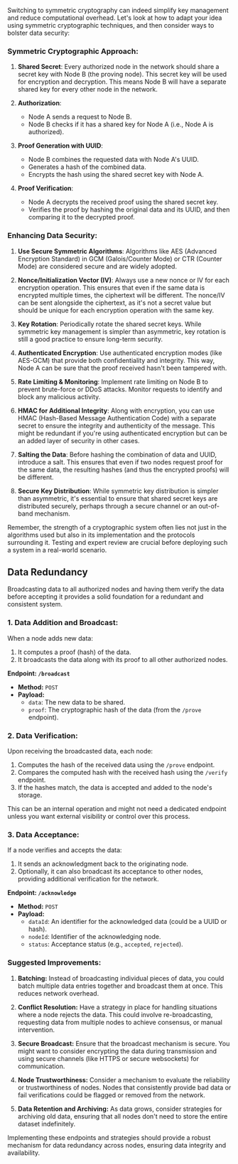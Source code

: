 Switching to symmetric cryptography can indeed simplify key management and reduce computational overhead. Let's look at how to adapt your idea using symmetric cryptographic techniques, and then consider ways to bolster data security:

### Symmetric Cryptographic Approach:

1. **Shared Secret**: Every authorized node in the network should share a secret key with Node B (the proving node). This secret key will be used for encryption and decryption. This means Node B will have a separate shared key for every other node in the network.

2. **Authorization**: 
   - Node A sends a request to Node B.
   - Node B checks if it has a shared key for Node A (i.e., Node A is authorized).

3. **Proof Generation with UUID**:
   - Node B combines the requested data with Node A's UUID.
   - Generates a hash of the combined data.
   - Encrypts the hash using the shared secret key with Node A.

4. **Proof Verification**:
   - Node A decrypts the received proof using the shared secret key.
   - Verifies the proof by hashing the original data and its UUID, and then comparing it to the decrypted proof.

### Enhancing Data Security:

1. **Use Secure Symmetric Algorithms**: Algorithms like AES (Advanced Encryption Standard) in GCM (Galois/Counter Mode) or CTR (Counter Mode) are considered secure and are widely adopted.

2. **Nonce/Initialization Vector (IV)**: Always use a new nonce or IV for each encryption operation. This ensures that even if the same data is encrypted multiple times, the ciphertext will be different. The nonce/IV can be sent alongside the ciphertext, as it's not a secret value but should be unique for each encryption operation with the same key.

3. **Key Rotation**: Periodically rotate the shared secret keys. While symmetric key management is simpler than asymmetric, key rotation is still a good practice to ensure long-term security.

4. **Authenticated Encryption**: Use authenticated encryption modes (like AES-GCM) that provide both confidentiality and integrity. This way, Node A can be sure that the proof received hasn't been tampered with.

5. **Rate Limiting & Monitoring**: Implement rate limiting on Node B to prevent brute-force or DDoS attacks. Monitor requests to identify and block any malicious activity.

6. **HMAC for Additional Integrity**: Along with encryption, you can use HMAC (Hash-Based Message Authentication Code) with a separate secret to ensure the integrity and authenticity of the message. This might be redundant if you're using authenticated encryption but can be an added layer of security in other cases.

7. **Salting the Data**: Before hashing the combination of data and UUID, introduce a salt. This ensures that even if two nodes request proof for the same data, the resulting hashes (and thus the encrypted proofs) will be different.

8. **Secure Key Distribution**: While symmetric key distribution is simpler than asymmetric, it's essential to ensure that shared secret keys are distributed securely, perhaps through a secure channel or an out-of-band mechanism.

Remember, the strength of a cryptographic system often lies not just in the algorithms used but also in its implementation and the protocols surrounding it. Testing and expert review are crucial before deploying such a system in a real-world scenario.

## Data  Redundancy

Broadcasting data to all authorized nodes and having them verify the data before accepting it provides a solid foundation for a redundant and consistent system. 

### 1. Data Addition and Broadcast:

When a node adds new data:

1. It computes a proof (hash) of the data.
2. It broadcasts the data along with its proof to all other authorized nodes. 

**Endpoint: `/broadcast`**

- **Method:** `POST`
- **Payload:** 
  - `data`: The new data to be shared.
  - `proof`: The cryptographic hash of the data (from the `/prove` endpoint).

### 2. Data Verification:

Upon receiving the broadcasted data, each node:

1. Computes the hash of the received data using the `/prove` endpoint.
2. Compares the computed hash with the received hash using the `/verify` endpoint.
3. If the hashes match, the data is accepted and added to the node's storage.

This can be an internal operation and might not need a dedicated endpoint unless you want external visibility or control over this process.

### 3. Data Acceptance:

If a node verifies and accepts the data:

1. It sends an acknowledgment back to the originating node.
2. Optionally, it can also broadcast its acceptance to other nodes, providing additional verification for the network.

**Endpoint: `/acknowledge`**

- **Method:** `POST`
- **Payload:** 
  - `dataId`: An identifier for the acknowledged data (could be a UUID or hash).
  - `nodeId`: Identifier of the acknowledging node.
  - `status`: Acceptance status (e.g., `accepted`, `rejected`).

### Suggested Improvements:

1. **Batching:** Instead of broadcasting individual pieces of data, you could batch multiple data entries together and broadcast them at once. This reduces network overhead.
 
2. **Conflict Resolution:** Have a strategy in place for handling situations where a node rejects the data. This could involve re-broadcasting, requesting data from multiple nodes to achieve consensus, or manual intervention.

3. **Secure Broadcast:** Ensure that the broadcast mechanism is secure. You might want to consider encrypting the data during transmission and using secure channels (like HTTPS or secure websockets) for communication.

4. **Node Trustworthiness:** Consider a mechanism to evaluate the reliability or trustworthiness of nodes. Nodes that consistently provide bad data or fail verifications could be flagged or removed from the network.

5. **Data Retention and Archiving:** As data grows, consider strategies for archiving old data, ensuring that all nodes don't need to store the entire dataset indefinitely.

Implementing these endpoints and strategies should provide a robust mechanism for data redundancy across nodes, ensuring data integrity and availability.